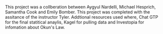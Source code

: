 This project was a collberation between Aygyul Nardelli, Michael Hesprich, Samantha Cook and Emily Bomber. This project was completed with the assitance of the instructor Tyler. Addtional resources used where, Chat GTP for the final statitical anaylis, Kagel for pulling data and Investopia for infomation about Okun's Law. 
